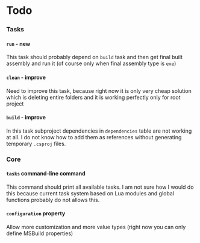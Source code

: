 # Todo

### Tasks

#### `run` - new
This task should probably depend on `build` task and then get final built assembly and run it (of course only when final assembly type is `exe`)

#### `clean` - improve
Need to improve this task, because right now it is only very cheap solution which is deleting entire folders and it is working perfectly only for root project

#### `build` - improve
In this task subproject dependencies in `dependencies` table are not working at all. I do not know how to add them as references without generating temporary `.csproj` files.

### Core

#### `tasks` command-line command
This command should print all available tasks. I am not sure how I would do this because current task system based on Lua modules and global functions probably do not allows this.

#### `configuration` property
Allow more customization and more value types (right now you can only define MSBuild properties)
